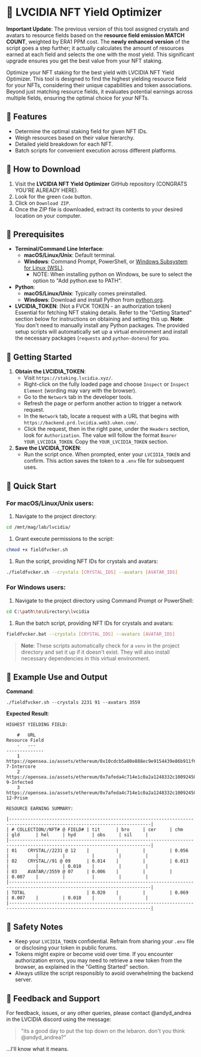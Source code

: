 # 🍆 LVCIDIA NFT Yield Optimizer
**Important Update**: The previous version of this tool assigned crystals and avatars to resource fields based on the **resource field emission MATCH COUNT**, weighted by ERA1 PPM cost. The **newly enhanced version** of the script goes a step further; it actually calculates the amount of resources earned at each field and selects the one with the most yield. This significant upgrade ensures you get the best value from your NFT staking.

Optimize your NFT staking for the best yield with LVCIDIA NFT Yield Optimizer. This tool is designed to find the highest yielding resource field for your NFTs, considering their unique capabilities and token associations. Beyond just matching resource fields, it evaluates potential earnings across multiple fields, ensuring the optimal choice for your NFTs.
## 🍆 Features
- Determine the optimal staking field for given NFT IDs.
- Weigh resources based on their value hierarchy.
- Detailed yield breakdown for each NFT.
- Batch scripts for convenient execution across different platforms.
## 🍆 How to Download
1. Visit the **LVCIDIA NFT Yield Optimizer** GitHub repository (CONGRATS YOU'RE ALREADY HERE).
2. Look for the green `Code` button.
3. Click on `Download ZIP`.
4. Once the ZIP file is downloaded, extract its contents to your desired location on your computer.
## 🍆 Prerequisites
- **Terminal/Command Line Interface**:
  - **macOS/Linux/Unix**: Default terminal.
  - **Windows**: Command Prompt, PowerShell, or [Windows Subsystem for Linux (WSL)](https://docs.microsoft.com/en-us/windows/wsl/).
    - NOTE: When installing python on Windows, be sure to select the option to
      "Add python.exe to PATH".
- **Python**:
  - **macOS/Linux/Unix**: Typically comes preinstalled.
  - **Windows**: Download and install Python from [python.org](https://www.python.org/downloads/).
- **LVCIDIA_TOKEN**: (Not a FVCK TOKEN - an authorization token) Essential for fetching NFT staking details. Refer to the "Getting Started" section below for instructions on obtaining and setting this up.
**Note**: You don't need to manually install any Python packages. The provided
setup scripts will automatically set up a virtual environment and install the
necessary packages (`requests` and `python-dotenv`) for you.
## 🍆 Getting Started
1. **Obtain the LVCIDIA_TOKEN**:
   - Visit `https://staking.lvcidia.xyz/`.
   - Right-click on the fully loaded page and choose `Inspect` or `Inspect Element` (wording may vary with the browser).
   - Go to the `Network` tab in the developer tools.
   - Refresh the page or perform another action to trigger a network request.
   - In the `Network` tab, locate a request with a URL that begins with `https://backend.prd.lvcidia.web3.uken.com/`.
   - Click the request, then in the right pane, under the `Headers` section, look for `Authorization`. The value will follow the format `Bearer YOUR_LVCIDIA_TOKEN`. Copy the `YOUR_LVCIDIA_TOKEN` section.
2. **Save the LVCIDIA_TOKEN**:
   - Run the script once. When prompted, enter your `LVCIDIA_TOKEN` and confirm. This action saves the token to a `.env` file for subsequent uses.
## 🍆 Quick Start
### For macOS/Linux/Unix users:

1. Navigate to the project directory:
```bash
cd /mnt/mag/lab/lvcidia/
```
1. Grant execute permissions to the script:
```bash
chmod +x fieldfvcker.sh
```
1. Run the script, providing NFT IDs for crystals and avatars:
```bash
./fieldfvcker.sh --crystals [CRYSTAL_IDS] --avatars [AVATAR_IDS]
```
### For Windows users:
1. Navigate to the project directory using Command Prompt or PowerShell:
```bash
cd C:\path\to\directory\lvcidia
```
1. Run the batch script, providing NFT IDs for crystals and avatars:
```bash
fieldfvcker.bat --crystals [CRYSTAL_IDS] --avatars [AVATAR_IDS]
```
> **Note**: These scripts automatically check for a `venv` in the project directory and set it up if it doesn't exist. They will also install necessary dependencies in this virtual environment.
## 🍆 Example Use and Output

**Command**:
```
./fieldfvcker.sh --crystals 2231 91 --avatars 3559
```
**Expected Result**:
```
HIGHEST YIELDING FIELD:

    #   URL                                                                                     Resource Field
    -   ---                                                                                     --------------
    1   https://opensea.io/assets/ethereum/0x10cdcb5a80e888ec9e9154439e86b911f684da7b/3559      7-Intercore
    2   https://opensea.io/assets/ethereum/0x7afeda4c714e1c0a2a1248332c100924506ac8e6/91        9-Infected
    3   https://opensea.io/assets/ethereum/0x7afeda4c714e1c0a2a1248332c100924506ac8e6/2231      12-Prism

RESOURCE EARNING SUMMARY:

|---------------------------------------------------------------------------------------------------------------------------|
| # COLLECTION//NFT# @ FIELD# | tit      | bro     | cer     | chm      | gld      | hel     | hyd      | obs     | sil     |
|---------------------------------------------------------------------------------------------------------------------------|
| 01    CRYSTAL//2231 @ 12    |          |         |         | 0.056    |          |         |          |         |         |
| 02    CRYSTAL//91 @ 09      | 0.014    |         |         | 0.013    |          |         | 0.010    |         |         |
| 03    AVATAR//3559 @ 07     | 0.006    |         |         |          | 0.007    |         |          |         |         |
|---------------------------------------------------------------------------------------------------------------------------|
| TOTAL                       | 0.020    |         |         | 0.069    | 0.007    |         | 0.010    |         |         |
|---------------------------------------------------------------------------------------------------------------------------|
```
## 🍆 Safety Notes
- Keep your `LVCIDIA_TOKEN` confidential. Refrain from sharing your `.env` file or disclosing your token in public forums.
- Tokens might expire or become void over time. If you encounter authorization errors, you may need to retrieve a new token from the browser, as explained in the "Getting Started" section.
- Always utilize the script responsibly to avoid overwhelming the backend server.
## 🍆 Feedback and Support

For feedback, issues, or any other queries, please contact @andyd_andrea in the LVCIDIA discord using the message:
> "its a good day to put the top down on the lebaron. don't you think @andyd_andrea?"  

...I'll know what it means.
